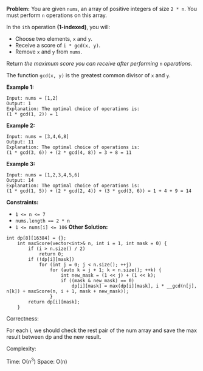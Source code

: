 **Problem:**
You are given `nums`, an array of positive integers of size `2 * n`. You must perform `n` operations on this array.

In the `ith` operation **(1-indexed)**, you will:

- Choose two elements, `x` and `y`.
- Receive a score of `i * gcd(x, y)`.
- Remove `x` and `y` from `nums`.

Return *the maximum score you can receive after performing* `n` *operations.*

The function `gcd(x, y)` is the greatest common divisor of `x` and `y`.

 

**Example 1:**

```
Input: nums = [1,2]
Output: 1
Explanation: The optimal choice of operations is:
(1 * gcd(1, 2)) = 1
```

**Example 2:**

```
Input: nums = [3,4,6,8]
Output: 11
Explanation: The optimal choice of operations is:
(1 * gcd(3, 6)) + (2 * gcd(4, 8)) = 3 + 8 = 11
```

**Example 3:**

```
Input: nums = [1,2,3,4,5,6]
Output: 14
Explanation: The optimal choice of operations is:
(1 * gcd(1, 5)) + (2 * gcd(2, 4)) + (3 * gcd(3, 6)) = 1 + 4 + 9 = 14
```

 

**Constraints:**

- `1 <= n <= 7`
- `nums.length == 2 * n`
- `1 <= nums[i] <= 106`
**Other Solution:**
```
int dp[8][16384] = {};
    int maxScore(vector<int>& n, int i = 1, int mask = 0) {
        if (i > n.size() / 2)
            return 0;
        if (!dp[i][mask])
            for (int j = 0; j < n.size(); ++j)
                for (auto k = j + 1; k < n.size(); ++k) {
                    int new_mask = (1 << j) + (1 << k);
                    if ((mask & new_mask) == 0)
                        dp[i][mask] = max(dp[i][mask], i * __gcd(n[j], n[k]) + maxScore(n, i + 1, mask + new_mask));
                }
        return dp[i][mask];
    }
```
Correctness:

For each i, we should check the rest pair of the num array and save the max result between dp and the new result.

Complexity:

Time: O($n^3$)
Space: O(n)